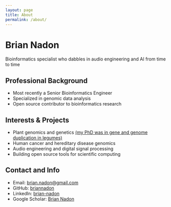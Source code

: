 ```yaml
---
layout: page
title: About
permalink: /about/
---
```


# Brian Nadon

Bioinformatics specialist who dabbles in audio engineering and AI from time to time

## Professional Background

- Most recently a Senior Bioinformatics Engineer
- Specialized in genomic data analysis
- Open source contributor to bioinformatics research 

## Interests & Projects

- Plant genomics and genetics [(my PhD was in gene and genome duplication in legumes)](https://openscholar.uga.edu/record/19292?v=pdf)
- Human cancer and hereditary disease genomics
- Audio engineering and digital signal processing
- Building open source tools for scientific computing

## Contact and Info

- Email: brian.nadon@gmail.com
- GitHub: [briannadon](https://github.com/briannadon)
- LinkedIn: [brian-nadon](https://linkedin.com/in/brian-nadon)
- Google Scholar: [Brian Nadon](https://scholar.google.com/citations?user=Z8FskhIAAAAJ&hl=en)

